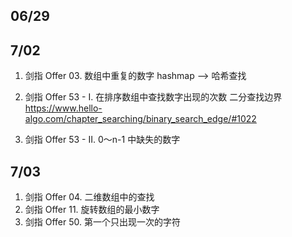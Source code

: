 ## 06/29

## 7/02
1. 剑指 Offer 03. 数组中重复的数字
hashmap --> 哈希查找

2. 剑指 Offer 53 - I. 在排序数组中查找数字出现的次数
二分查找边界 https://www.hello-algo.com/chapter_searching/binary_search_edge/#1022

3. 剑指 Offer 53 - II. 0～n-1 中缺失的数字

## 7/03
1. 剑指 Offer 04. 二维数组中的查找
2. 剑指 Offer 11. 旋转数组的最小数字
3. 剑指 Offer 50. 第一个只出现一次的字符

